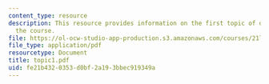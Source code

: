 ```yaml
---
content_type: resource
description: This resource provides information on the first topic of discussion for
  the course.
file: https://ol-ocw-studio-app-production.s3.amazonaws.com/courses/21l-004-major-poets-fall-2001/fe21b4320353d0bf2a193bbec919349a_topic1.pdf
file_type: application/pdf
resourcetype: Document
title: topic1.pdf
uid: fe21b432-0353-d0bf-2a19-3bbec919349a
---
```

